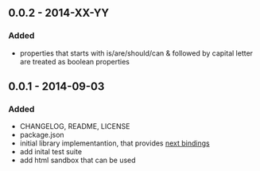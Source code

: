 ## 0.0.2 - 2014-XX-YY
### Added
- properties that starts with is/are/should/can & followed by capital letter are treated as boolean properties

## 0.0.1 - 2014-09-03
### Added
- CHANGELOG, README, LICENSE
- package.json
- initial library implementantion, that provides [next bindings](https://gist.github.com/sudodoki/4dda819f0a5f1d18c23b)
- add inital test suite
- add html sandbox that can be used
